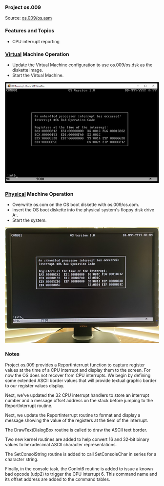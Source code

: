 ### Project os.009
Source: [os.009/os.asm](os.asm)

### Features and Topics
- CPU interrupt reporting

### [Virtual](/docs/VIRTUAL.md) Machine Operation
- Update the Virtual Machine configuration to use os.009/os.dsk as the diskette image.
- Start the Virtual Machine.

<img src="/images/os009_VirtualBox_001.PNG" width="640"/>

### [Physical](/docs/PHYSICAL.md) Machine Operation
- Overwrite os.com on the OS boot diskette with os.009/os.com.
- Insert the OS boot diskette into the physical system's floppy disk drive A:.
- Start the system.

<img src="/images/os009_Boot_001.jpg"/>

### Notes

Project os.009 provides a ReportInterrupt function to capture register values at the time of a CPU interrupt and display them to the screen. For now the OS does not recover from CPU interrupts. We begin by defining some extended ASCII border values that will provide textual graphic border to our register values display.

Next, we've updated the 32 CPU interrupt handlers to store an interrupt number and a message offset address on the stack before jumping to the ReportInterrupt routine.

Next, we update the ReportInterrupt routine to format and display a message showing the value of the registers at the tiem of the interrupt.

The DrawTextDialogBox routine is called to draw the ASCII text border.

Two new kernel routines are added to help convert 16 and 32-bit binary values to hexadecimal ASCII character representations.

The SetConsolString routine is added to call SetConsoleChar in series for a character string.

Finally, in the console task, the ConInt6 routine is added to issue a known bad opcode (udp2) to trigger the CPU interrupt 6. This command name and its offset address are added to the command tables.
